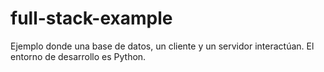 # full-stack-example
Ejemplo donde una base de datos, un cliente y un servidor interactúan. El entorno de desarrollo es Python.
